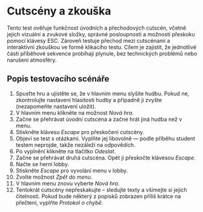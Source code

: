 # Cutscény a zkouška
Tento test ověřuje funkčnost úvodních a přechodových cutscén, včetně jejich vizuální a zvukové složky, správné posloupnosti a možnosti přeskoku pomocí klávesy ESC. Zároveň testuje přechod mezi cutscénami a interaktivní zkouškou ve formě klikacího testu. Cílem je zajistit, že jednotlivé části příběhové sekvence probíhají plynule, bez technických problémů nebo narušení atmosféry.

## Popis testovacího scénáře
1. Spusťte hru a ujistěte se, že v hlavním menu slyšíte hudbu. Pokud ne, zkontrolujte nastavení hlasitosti hudby a případně ji zvyšte (nezapomeňte nastavení uložit).
2. V hlavním menu klikněte na možnost *Nová hra*.
3. Začne se přehrávat úvodní cutscéna a začne hrát jiná hudba než v menu.
4. Stiskněte klávesu *Escape* pro přeskočení cutscény.
5. Objeví se test s otázkami. Vyplňte jej libovolně — podle příběhu student testem neprojde, takže nezáleží na odpovědích.
6. Po vyplnění klikněte na tlačítko *Odeslat*.
7. Začne se přehrávat druhá cutscéna. Opět ji přeskočte klávesou *Escape*.
8. Načte se herní lobby.
9. Stiskněte *Escape* pro vyvolání menu v lobby.
10. Zvolte možnost *Zpět do menu*.
11. V hlavním menu znovu vyberte *Nová hra*.
12. Tentokrát cutscény nepřeskakujte – sledujte texty a všímejte si jejich čitelnosti. Pokud bude některý z popisků zobrazen příliš krátce na přečtení, vyplňte *Protokol o chybě*.